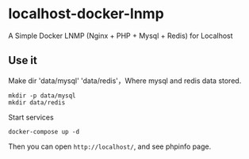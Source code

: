 # localhost-docker-lnmp
A Simple Docker LNMP (Nginx + PHP + Mysql + Redis) for Localhost

## Use it
Make dir 'data/mysql' 'data/redis'，Where mysql and redis data stored.
```
mkdir -p data/mysql
mkdir data/redis
```
Start services
```
docker-compose up -d
```
Then you can open `http://localhost/`, and see phpinfo page.

